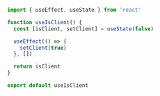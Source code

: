 ```tsimport { useEffect, useState } from 'react'

function useIsClient() {
  const [isClient, setClient] = useState(false)

  useEffect(() => {
    setClient(true)
  }, [])

  return isClient
}

export default useIsClient
```